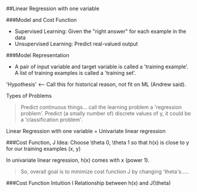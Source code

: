 ##Linear Regression with one variable

###Model and Cost Function
- Supervised Learning: Given the "right answer" for each example in the data
- Unsupervised Learning: Predict real-valued output

###Model Representation
- A pair of input variable and target variable is called a 'training example'. A list of training examples is called a 'training set'.

'Hypothesis' <-- Call this for historical reason, not fit on ML (Andrew said).

Types of Problems
>Predict continuous things... call the learning problem a 'regression problem'.
>Predict (a smally number of) discrete values of y, it could be a 'classification problem'.

Linear Regression with one variable = Univariate linear regression

###Cost Function, J
Idea: Choose \theta 0, \theta 1 so that h(x) is close to y for our training examples (x, y)

In univariate linear regression, h(x) comes with x (power 1).

> So, overall goal is to minimize cost function J by changing 'theta's.....

###Cost Function Intuition I
Relationship between h(x) and J(\theta<tab>)
